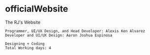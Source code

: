 # officialWebsite
The RJ's Website

```
Programmer, UI/UX Design, and Head Developer: Alexis Ken Alvarez
Developer and UI/UX Design: Aaron Joshua Espinosa

Designing + Coding
Total Working days: 4

```
